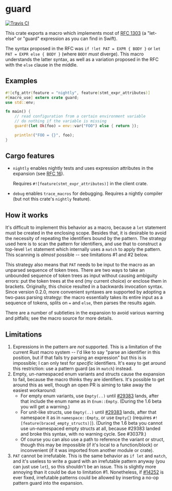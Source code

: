 # guard

[![Travis CI](https://travis-ci.org/durka/guard.svg)](https://travis-ci.org/durka/guard)

This crate exports a macro which implements most of [RFC 1303](https://github.com/rust-lang/rfcs/pull/1303) (a "let-else" or "guard" expression as you can find in Swift).

The syntax proposed in the RFC was `if !let PAT = EXPR { BODY }` or `let PAT = EXPR else { BODY }` (where `BODY` _must_ diverge). This macro understands the latter syntax, as well as a variation proposed in the RFC with the `else` clause in the middle.

## Examples

```rust
#![cfg_attr(feature = "nightly", feature(stmt_expr_attributes)]
#[macro_use] extern crate guard;
use std::env;

fn main() {
    // read configuration from a certain environment variable
    // do nothing if the variable is missing
    guard!(let Ok(foo) = env::var("FOO") else { return });

    println!("FOO = {}", foo);
}
```

## Cargo features

- `nightly` enables nightly tests and uses expression attributes in the expansion (see [RFC 16](https://github.com/rust-lang/rfcs/pull/16)).

  Requires `#![feature(stmt_expr_attributes)]` in the client crate.
- `debug` enables `trace_macros` for debugging. Requires a nightly compiler (but not this crate's `nightly` feature).

## How it works

It's difficult to implement this behavior as a macro, because a `let` statement must be created in the enclosing scope. Besides that, it is desirable to avoid the necessity of repeating the identifiers bound by the pattern. The strategy used here is to scan the pattern for identifiers, and use that to construct a top-level `let` statement which internally uses a `match` to apply the pattern. This scanning is _almost_ possible -- see limitations #1 and #2 below.

This strategy also means that `PAT` needs to be input to the macro as an unparsed sequence of token trees. There are two ways to take an unbounded sequence of token trees as input without causing ambiguity errors: put the token trees at the end (my current choice) or enclose them in brackets. Originally, this choice resulted in a backwards invocation syntax. Since version 0.2.0, more convenient syntaxes are supported by adopting a two-pass parsing strategy: the macro essentially takes its entire input as a sequence of tokens, splits on `=` and `else`, then parses the results again.

There are a number of subtleties in the expansion to avoid various warning and pitfalls; see the macro source for more details.

## Limitations

1. Expressions in the pattern are _not_ supported. This is a limitation of the current Rust macro system -- I'd like to say "parse an identifier in this position, but if that fails try parsing an expression" but this is is impossible; I can only test for _specific_ identifiers. It's easy to get around this restriction: use a pattern guard (as in `match`) instead.
2. Empty, un-namespaced enum variants and structs cause the expansion to fail, because the macro thinks they are identifiers. It's possible to get around this as well, though an open PR is aiming to take away the easiest workaround:
    - For empty enum variants, use `Empty(..)` until [#29383](https://github.com/rust-lang/rust/issues/29383) lands, after that include the enum name as in `Enum::Empty`. (During the 1.6 beta you will get a warning.)
    - For unit-like structs, use `Empty(..)` until [#29383](https://github.com/rust-lang/rust/issues/28393) lands, after that namespace it as in `namespace::Empty`, or use `Empty{}` (requires `#![feature(braced_empty_structs)]`). (During the 1.6 beta you cannot use un-namespaced empty structs at all, because #29383 landed and broke this syntax, with no warning cycle. See #30379.)
    - Of course you can also use a path to reference the variant or struct, though this may be impossible (if it's local to a function/block) or inconvenient (if it was imported from another module or crate).
3. `PAT` cannot be irrefutable. This is the same behavior as `if let` and `match`, and it's useless to write a guard with an irrefutable pattern anyway (you can just use `let`), so this shouldn't be an issue. This is slightly more annoying than it could be due to limitation #1. Nonetheless, if [#14252](https://github.com/rust-lang/rust/issues/14252) is ever fixed, irrefutable patterns could be allowed by inserting a no-op pattern guard into the expansion.

